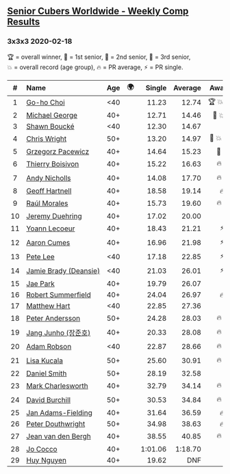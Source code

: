 <style>table {white-space: nowrap;}</style>
<link rel="stylesheet" type="text/css" href="/scw-comp/css/flags.css" />

## [Senior Cubers Worldwide - Weekly Comp Results](/scw-comp/results/)
### 3x3x3 2020-02-18

<span style="white-space: nowrap;">🏆 = overall winner</span>, <span style="white-space: nowrap;">🥇 = 1st senior</span>, <span style="white-space: nowrap;">🥈 = 2nd senior</span>, <span style="white-space: nowrap;">🥉 = 3rd senior</span>, <span style="white-space: nowrap;">💥 = overall record (age group)</span>, <span style="white-space: nowrap;">🔥 = PR average</span>, <span style="white-space: nowrap;">⚡ = PR single</span>.

| # | Name | Age | 🌍 | Single | Average | Awards | Solve 1 | Solve 2 | Solve 3 | Solve 4 | Solve 5 | Video |
| :--: | :-- | :--: | :--: | --: | --: | :--: | --: | --: | --: | --: | --: | :-- |
| 1 | [Go-ho Choi](../../persons/go_ho_choi/333.md) | <40 | <i class="flag flag-KR" /> | 11.23 | 12.74 | 🏆 💥 🔥 ⚡ | 14.50 | 11.23 | 13.15 | 11.53 | 13.54 | [Desktop](https://www.facebook.com/events/1618332754973681/permalink/1618631721610451) / [Mobile](https://m.facebook.com/events/1618332754973681?view=permalink&id=1618631721610451) |
| 2 | [Michael George](../../persons/michael_george/333.md) | 40+ | <i class="flag flag-GB" /> | 12.71 | 14.46 | 🥇 💥 🔥 | 13.82 | 15.06 | 14.49 | 15.53 | 12.71 | [Desktop](https://www.facebook.com/events/2558750947697073/permalink/2559747680930733) / [Mobile](https://m.facebook.com/events/2558750947697073?view=permalink&id=2559747680930733) |
| 3 | [Shawn Boucké](../../persons/shawn_boucke/333.md) | <40 | <i class="flag flag-US" /> | 12.30 | 14.67 |  | 15.97 | 13.10 | 12.30 | 14.93 | 16.33 | [Desktop](https://www.facebook.com/events/2558750947697073/permalink/2559346840970817) / [Mobile](https://m.facebook.com/events/2558750947697073?view=permalink&id=2559346840970817) |
| 4 | [Chris Wright](../../persons/chris_wright/333.md) | 50+ | <i class="flag flag-GB" /> | 13.20 | 14.97 | 🥈 💥 🔥 ⚡ | 13.20 | 15.88 | 16.35 | 13.38 | 15.64 | [Desktop](https://www.facebook.com/events/2558750947697073/permalink/2563823887189779) / [Mobile](https://m.facebook.com/events/2558750947697073?view=permalink&id=2563823887189779) |
| 5 | [Grzegorz Pacewicz](../../persons/grzegorz_pacewicz/333.md) | 40+ | <i class="flag flag-PL" /> | 14.64 | 15.23 | 🥉 🔥 | 14.64 | DNF | 15.50 | 15.20 | 14.98 | [Desktop](https://www.facebook.com/events/2558750947697073/permalink/2559926517579516) / [Mobile](https://m.facebook.com/events/2558750947697073?view=permalink&id=2559926517579516) |
| 6 | [Thierry Boisivon](../../persons/thierry_boisivon/333.md) | 40+ | <i class="flag flag-FR" /> | 15.22 | 16.63 | 🔥 ⚡ | 18.30 | 15.22 | 15.84 | 18.83 | 15.75 | [Desktop](https://www.facebook.com/events/2558750947697073/permalink/2561495007422667) / [Mobile](https://m.facebook.com/events/2558750947697073?view=permalink&id=2561495007422667) |
| 7 | [Andy Nicholls](../../persons/andy_nicholls/333.md) | 40+ | <i class="flag flag-GB" /> | 14.08 | 17.70 | 🔥 ⚡ | 14.08 | 17.86 | 18.71 | 17.36 | 17.89 | [Desktop](https://www.facebook.com/events/2558750947697073/permalink/2559165057655662) / [Mobile](https://m.facebook.com/events/2558750947697073?view=permalink&id=2559165057655662) |
| 8 | [Geoff Hartnell](../../persons/geoff_hartnell/333.md) | 40+ | <i class="flag flag-GB" /> | 18.58 | 19.14 | 🔥 | 19.23 | 19.51 | 18.58 | 18.68 | 21.87 | [Desktop](https://www.facebook.com/events/2558750947697073/permalink/2563272783911556) / [Mobile](https://m.facebook.com/events/2558750947697073?view=permalink&id=2563272783911556) |
| 9 | [Raúl Morales](../../persons/raul_morales/333.md) | 40+ | <i class="flag flag-ES" /> | 15.73 | 19.60 | 🔥 ⚡ | 17.69 | 20.21 | 15.73 | 20.89 | 21.97 | |
| 10 | [Jeremy Duehring](../../persons/jeremy_duehring/333.md) | 40+ | <i class="flag flag-US" /> | 17.02 | 20.00 |  | 19.65 | 17.02 | 18.32 | 23.94 | 22.04 | [Desktop](https://www.facebook.com/events/2558750947697073/permalink/2564295957142572) / [Mobile](https://m.facebook.com/events/2558750947697073?view=permalink&id=2564295957142572) |
| 11 | [Yoann Lecoeur](../../persons/yoann_lecoeur/333.md) | 40+ | <i class="flag flag-FR" /> | 18.43 | 21.21 | ⚡ | 18.43 | 22.57 | 19.43 | 24.53 | 21.62 | [Desktop](https://www.facebook.com/events/2558750947697073/permalink/2562380344000800) / [Mobile](https://m.facebook.com/events/2558750947697073?view=permalink&id=2562380344000800) |
| 12 | [Aaron Cumes](../../persons/aaron_cumes/333.md) | 40+ | <i class="flag flag-GB" /> | 16.96 | 21.98 | ⚡ | 24.10 | 21.21 | 20.64 | 16.96 | 29.96 | [Desktop](https://www.facebook.com/events/2558750947697073/permalink/2562158194023015) / [Mobile](https://m.facebook.com/events/2558750947697073?view=permalink&id=2562158194023015) |
| 13 | [Pete Lee](../../persons/pete_lee/333.md) | <40 | <i class="flag flag-GB" /> | 17.18 | 22.85 | ⚡ | 19.38 | 27.29 | 17.18 | 21.89 | 46.02 | [Desktop](https://www.facebook.com/events/2558750947697073/permalink/2562474693991365) / [Mobile](https://m.facebook.com/events/2558750947697073?view=permalink&id=2562474693991365) |
| 14 | [Jamie Brady (Deansie)](../../persons/jamie_brady/333.md) | <40 | <i class="flag flag-GB" /> | 21.03 | 26.01 | ⚡ | 21.03 | 24.45 | 25.40 | 28.19 | 29.20 | [Desktop](https://www.facebook.com/events/2558750947697073/permalink/2564590157113152) / [Mobile](https://m.facebook.com/events/2558750947697073?view=permalink&id=2564590157113152) |
| 15 | [Jae Park](../../persons/jae_park/333.md) | 40+ | <i class="flag flag-US" /> | 19.79 | 26.07 |  | 24.59 | 26.26 | 19.79 | 29.10 | 27.36 | [Desktop](https://www.facebook.com/events/2558750947697073/permalink/2561762737395894) / [Mobile](https://m.facebook.com/events/2558750947697073?view=permalink&id=2561762737395894) |
| 16 | [Robert Summerfield](../../persons/robert_summerfield/333.md) | 40+ | <i class="flag flag-GB" /> | 24.04 | 26.97 | 🔥 | 28.58 | 24.11 | 24.04 | 34.23 | 28.22 | [Desktop](https://www.facebook.com/events/2558750947697073/permalink/2559037207668447) / [Mobile](https://m.facebook.com/events/2558750947697073?view=permalink&id=2559037207668447) |
| 17 | [Matthew Hart](../../persons/matthew_hart/333.md) | <40 | <i class="flag flag-GB" /> | 22.85 | 27.36 |  | 25.22 | 28.54 | 22.85 | 28.32 | 37.68 | [Desktop](https://www.facebook.com/events/2558750947697073/permalink/2562680223970812) / [Mobile](https://m.facebook.com/events/2558750947697073?view=permalink&id=2562680223970812) |
| 18 | [Peter Andersson](../../persons/peter_andersson/333.md) | 50+ | <i class="flag flag-SE" /> | 24.28 | 28.03 | 🔥 ⚡ | 29.48 | 26.59 | 24.28 | 30.77 | 28.01 | [Desktop](https://www.facebook.com/events/2558750947697073/permalink/2563790660526435) / [Mobile](https://m.facebook.com/events/2558750947697073?view=permalink&id=2563790660526435) |
| 19 | [Jang Junho (장준호)](../../persons/jang_junho/333.md) | 40+ | <i class="flag flag-KR" /> | 20.33 | 28.08 | 🔥 ⚡ | 27.64 | 30.36 | 20.33 | 26.23 | 30.93 | [Desktop](https://www.facebook.com/events/2558750947697073/permalink/2563702233868611) / [Mobile](https://m.facebook.com/events/2558750947697073?view=permalink&id=2563702233868611) |
| 20 | [Adam Robson](../../persons/adam_robson/333.md) | <40 | <i class="flag flag-GB" /> | 22.87 | 28.66 | 🔥 ⚡ | 29.45 | 28.55 | 30.21 | 22.87 | 27.97 | [Desktop](https://www.facebook.com/events/2558750947697073/permalink/2562510477321120) / [Mobile](https://m.facebook.com/events/2558750947697073?view=permalink&id=2562510477321120) |
| 21 | [Lisa Kucala](../../persons/lisa_kucala/333.md) | 50+ | <i class="flag flag-US" /> | 25.60 | 30.91 | 🔥 ⚡ | 32.95 | 30.91 | 25.60 | 29.64 | 32.19 | [Desktop](https://www.facebook.com/events/2558750947697073/permalink/2561750364063798) / [Mobile](https://m.facebook.com/events/2558750947697073?view=permalink&id=2561750364063798) |
| 22 | [Daniel Smith](../../persons/daniel_smith/333.md) | 50+ | <i class="flag flag-US" /> | 28.19 | 32.58 |  | 28.19 | 38.52 | 32.45 | 34.63 | 30.67 | [Desktop](https://www.facebook.com/events/2558750947697073/permalink/2559421874296647) / [Mobile](https://m.facebook.com/events/2558750947697073?view=permalink&id=2559421874296647) |
| 23 | [Mark Charlesworth](../../persons/mark_charlesworth/333.md) | 40+ | <i class="flag flag-AU" /> | 32.79 | 34.14 | 🔥 ⚡ | 34.68 | 33.02 | 32.79 | 41.22 | 34.72 | [Desktop](https://www.facebook.com/events/2558750947697073/permalink/2562987523940082) / [Mobile](https://m.facebook.com/events/2558750947697073?view=permalink&id=2562987523940082) |
| 24 | [David Burchill](../../persons/david_burchill/333.md) | 50+ | <i class="flag flag-CA" /> | 30.53 | 34.84 | 🔥 ⚡ | 30.53 | 40.62 | 34.77 | 38.55 | 31.20 | [Desktop](https://www.facebook.com/events/2558750947697073/permalink/2563602730545228) / [Mobile](https://m.facebook.com/events/2558750947697073?view=permalink&id=2563602730545228) |
| 25 | [Jan Adams-Fielding](../../persons/jan_adams_fielding/333.md) | 40+ | <i class="flag flag-GB" /> | 31.64 | 36.59 | 🔥 | 38.68 | 38.11 | 32.97 | 44.39 | 31.64 | [Desktop](https://www.facebook.com/events/2558750947697073/permalink/2563191537253014) / [Mobile](https://m.facebook.com/events/2558750947697073?view=permalink&id=2563191537253014) |
| 26 | [Peter Douthwright](../../persons/peter_douthwright/333.md) | 50+ | <i class="flag flag-CA" /> | 34.98 | 38.63 | 🔥 | 38.44 | 37.79 | 34.98 | 39.67 | 39.84 | [Desktop](https://www.facebook.com/events/2558750947697073/permalink/2563798140525687) / [Mobile](https://m.facebook.com/events/2558750947697073?view=permalink&id=2563798140525687) |
| 27 | [Jean van den Bergh](../../persons/jean_van_den_bergh/333.md) | 40+ | <i class="flag flag-NL" /> | 38.55 | 40.85 | 🔥 ⚡ | 44.27 | 43.17 | 38.55 | 39.23 | 40.14 | [Desktop](https://www.facebook.com/events/2558750947697073/permalink/2564174693821365) / [Mobile](https://m.facebook.com/events/2558750947697073?view=permalink&id=2564174693821365) |
| 28 | [Jo Cocco](../../persons/jo_cocco/333.md) | 40+ | <i class="flag flag-GB" /> | 1:01.06 | 1:18.70 |  | 1:10.00 | 1:40.48 | 1:01.06 | 1:13.34 | 1:32.77 | [Desktop](https://www.facebook.com/events/2558750947697073/permalink/2563869620518539) / [Mobile](https://m.facebook.com/events/2558750947697073?view=permalink&id=2563869620518539) |
| 29 | [Huy Nguyen](../../persons/huy_nguyen/333.md) | 40+ | <i class="flag flag-CA" /> | 19.62 | DNF |  | 20.54 | 19.62 | 22.31 | DNF | DNF | [Desktop](https://www.facebook.com/events/2558750947697073/permalink/2564093717162796) / [Mobile](https://m.facebook.com/events/2558750947697073?view=permalink&id=2564093717162796) |

<!-- Global site tag (gtag.js) - Google Analytics -->
<script async src="https://www.googletagmanager.com/gtag/js?id=UA-86348435-3"></script>
<script>window.dataLayer = window.dataLayer || []; function gtag() {dataLayer.push(arguments);} gtag('js', new Date()); gtag('config', 'UA-86348435-3');</script>
